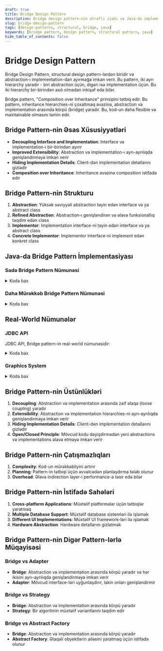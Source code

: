 ```yaml
---
draft: true
title: Bridge Design Pattern
description: Bridge design pattern-nin ətraflı izahı və Java-da implementasiyası
slug: bridge-design-pattern
tags: [design-patterns, structural, bridge, java]
keywords: [bridge pattern, design pattern, structural pattern, java]
hide_table_of_contents: false
---
```


# Bridge Design Pattern


Bridge Design Pattern, structural design pattern-lərdən biridir və abstraction-ı implementation-dan ayırmağa imkan verir. Bu pattern, iki ayrı hierarchy yaradır - biri abstraction üçün, digəri isə implementation üçün. Bu iki hierarchy bir-birindən asılı olmadan inkişaf edə bilər.

Bridge pattern, "Composition over Inheritance" prinsipini tətbiq edir. Bu pattern, inheritance hierarchies-ni çoxaltmaq əvəzinə, abstraction və implementation arasında körpü (bridge) yaradır. Bu, kod-un daha flexible və maintainable olmasını təmin edir.

## Bridge Pattern-nin Əsas Xüsusiyyətləri

- **Decoupling Interface and Implementation**: Interface və implementation-ı bir-birindən ayırır
- **Improved Extensibility**: Abstraction və implementation-ı ayrı-ayrılıqda genişləndirməyə imkan verir
- **Hiding Implementation Details**: Client-dən implementation detallarını gizlədir
- **Composition over Inheritance**: Inheritance əvəzinə composition istifadə edir

## Bridge Pattern-nin Strukturu

1. **Abstraction**: Yüksək səviyyəli abstraction təyin edən interface və ya abstract class
2. **Refined Abstraction**: Abstraction-ı genişləndirən və əlavə funksionallıq təqdim edən class
3. **Implementor**: Implementation interface-ni təyin edən interface və ya abstract class
4. **Concrete Implementor**: Implementor interface-ni implement edən konkret class

## Java-da Bridge Pattern İmplementasiyası

### Sadə Bridge Pattern Nümunəsi


<details>
<summary>Koda bax</summary>

```java
// Implementor interface
interface DrawAPI {
    void drawCircle(int radius, int x, int y);
}

// Concrete Implementors
class RedCircle implements DrawAPI {
    @Override
    public void drawCircle(int radius, int x, int y) {
        System.out.println("Drawing Circle[ color: red, radius: " + radius + ", x: " + x + ", y: " + y + "]");
    }
}

class GreenCircle implements DrawAPI {
    @Override
    public void drawCircle(int radius, int x, int y) {
        System.out.println("Drawing Circle[ color: green, radius: " + radius + ", x: " + x + ", y: " + y + "]");
    }
}

// Abstraction
abstract class Shape {
    protected DrawAPI drawAPI;
    
    protected Shape(DrawAPI drawAPI) {
        this.drawAPI = drawAPI;
    }
    
    public abstract void draw();
}

// Refined Abstraction
class Circle extends Shape {
    private int x, y, radius;
    
    public Circle(int x, int y, int radius, DrawAPI drawAPI) {
        super(drawAPI);
        this.x = x;
        this.y = y;
        this.radius = radius;
    }
    
    @Override
    public void draw() {
        drawAPI.drawCircle(radius, x, y);
    }
}

// Client code
public class BridgePatternDemo {
    public static void main(String[] args) {
        Shape redCircle = new Circle(100, 100, 10, new RedCircle());
        Shape greenCircle = new Circle(200, 200, 20, new GreenCircle());
        
        redCircle.draw();
        greenCircle.draw();
    }
}
```
</details>

### Daha Mürəkkəb Bridge Pattern Nümunəsi


<details>
<summary>Koda bax</summary>

```java
// Implementor interface
interface Device {
    boolean isEnabled();
    void enable();
    void disable();
    int getVolume();
    void setVolume(int volume);
    int getChannel();
    void setChannel(int channel);
}

// Concrete Implementors
class TV implements Device {
    private boolean on = false;
    private int volume = 30;
    private int channel = 1;
    
    @Override
    public boolean isEnabled() {
        return on;
    }
    
    @Override
    public void enable() {
        on = true;
        System.out.println("TV turned on");
    }
    
    @Override
    public void disable() {
        on = false;
        System.out.println("TV turned off");
    }
    
    @Override
    public int getVolume() {
        return volume;
    }
    
    @Override
    public void setVolume(int volume) {
        if (volume > 100) {
            this.volume = 100;
        } else if (volume < 0) {
            this.volume = 0;
        } else {
            this.volume = volume;
        }
        System.out.println("TV volume set to " + this.volume);
    }
    
    @Override
    public int getChannel() {
        return channel;
    }
    
    @Override
    public void setChannel(int channel) {
        this.channel = channel;
        System.out.println("TV channel set to " + this.channel);
    }
}

class Radio implements Device {
    private boolean on = false;
    private int volume = 20;
    private int channel = 1;
    
    @Override
    public boolean isEnabled() {
        return on;
    }
    
    @Override
    public void enable() {
        on = true;
        System.out.println("Radio turned on");
    }
    
    @Override
    public void disable() {
        on = false;
        System.out.println("Radio turned off");
    }
    
    @Override
    public int getVolume() {
        return volume;
    }
    
    @Override
    public void setVolume(int volume) {
        if (volume > 100) {
            this.volume = 100;
        } else if (volume < 0) {
            this.volume = 0;
        } else {
            this.volume = volume;
        }
        System.out.println("Radio volume set to " + this.volume);
    }
    
    @Override
    public int getChannel() {
        return channel;
    }
    
    @Override
    public void setChannel(int channel) {
        this.channel = channel;
        System.out.println("Radio channel set to " + this.channel);
    }
}

// Abstraction
abstract class RemoteControl {
    protected Device device;
    
    public RemoteControl(Device device) {
        this.device = device;
    }
    
    public void togglePower() {
        if (device.isEnabled()) {
            device.disable();
        } else {
            device.enable();
        }
    }
    
    public void volumeUp() {
        device.setVolume(device.getVolume() + 10);
    }
    
    public void volumeDown() {
        device.setVolume(device.getVolume() - 10);
    }
    
    public void channelUp() {
        device.setChannel(device.getChannel() + 1);
    }
    
    public void channelDown() {
        device.setChannel(device.getChannel() - 1);
    }
}

// Refined Abstraction
class AdvancedRemoteControl extends RemoteControl {
    public AdvancedRemoteControl(Device device) {
        super(device);
    }
    
    public void mute() {
        device.setVolume(0);
        System.out.println("Muted");
    }
    
    public void setChannel(int channel) {
        device.setChannel(channel);
    }
}

// Client code
public class BridgePatternAdvancedDemo {
    public static void main(String[] args) {
        Device tv = new TV();
        Device radio = new Radio();
        
        RemoteControl tvRemote = new RemoteControl(tv);
        RemoteControl radioRemote = new RemoteControl(radio);
        
        tvRemote.togglePower();
        tvRemote.volumeUp();
        tvRemote.channelUp();
        
        radioRemote.togglePower();
        radioRemote.volumeDown();
        radioRemote.channelDown();
        
        AdvancedRemoteControl advancedTvRemote = new AdvancedRemoteControl(tv);
        advancedTvRemote.mute();
        advancedTvRemote.setChannel(100);
    }
}
```
</details>

## Real-World Nümunələr

### JDBC API

JDBC API, Bridge pattern-in real-world nümunəsidir:


<details>
<summary>Koda bax</summary>

```java
import java.sql.*;

public class JdbcBridgeExample {
    public static void main(String[] args) {
        try {
            // Load the driver (Concrete Implementor)
            Class.forName("com.mysql.jdbc.Driver");
            
            // Create a connection (Abstraction uses Implementor)
            Connection connection = DriverManager.getConnection(
                "jdbc:mysql://localhost:3306/mydb", "username", "password");
            
            // Create a statement
            Statement statement = connection.createStatement();
            
            // Execute query
            ResultSet resultSet = statement.executeQuery("SELECT * FROM users");
            
            // Process results
            while (resultSet.next()) {
                String name = resultSet.getString("name");
                String email = resultSet.getString("email");
                System.out.println("User: " + name + ", Email: " + email);
            }
            
            // Close resources
            resultSet.close();
            statement.close();
            connection.close();
        } catch (Exception e) {
            e.printStackTrace();
        }
    }
}
```
</details>

### Graphics System


<details>
<summary>Koda bax</summary>

```java
// Implementor interface
interface Renderer {
    void renderCircle(float radius);
    void renderRectangle(float width, float height);
}

// Concrete Implementors
class VectorRenderer implements Renderer {
    @Override
    public void renderCircle(float radius) {
        System.out.println("Drawing a circle of radius " + radius + " using vector graphics");
    }
    
    @Override
    public void renderRectangle(float width, float height) {
        System.out.println("Drawing a rectangle of width " + width + " and height " + height + " using vector graphics");
    }
}

class RasterRenderer implements Renderer {
    @Override
    public void renderCircle(float radius) {
        System.out.println("Drawing pixels for a circle of radius " + radius);
    }
    
    @Override
    public void renderRectangle(float width, float height) {
        System.out.println("Drawing pixels for a rectangle of width " + width + " and height " + height);
    }
}

// Abstraction
abstract class Shape {
    protected Renderer renderer;
    
    public Shape(Renderer renderer) {
        this.renderer = renderer;
    }
    
    public abstract void draw();
    public abstract void resize(float factor);
}

// Refined Abstractions
class Circle extends Shape {
    private float radius;
    
    public Circle(Renderer renderer, float radius) {
        super(renderer);
        this.radius = radius;
    }
    
    @Override
    public void draw() {
        renderer.renderCircle(radius);
    }
    
    @Override
    public void resize(float factor) {
        radius *= factor;
    }
}

class Rectangle extends Shape {
    private float width;
    private float height;
    
    public Rectangle(Renderer renderer, float width, float height) {
        super(renderer);
        this.width = width;
        this.height = height;
    }
    
    @Override
    public void draw() {
        renderer.renderRectangle(width, height);
    }
    
    @Override
    public void resize(float factor) {
        width *= factor;
        height *= factor;
    }
}

// Client code
public class GraphicsSystemDemo {
    public static void main(String[] args) {
        Renderer vectorRenderer = new VectorRenderer();
        Renderer rasterRenderer = new RasterRenderer();
        
        Shape circle1 = new Circle(vectorRenderer, 5);
        Shape circle2 = new Circle(rasterRenderer, 5);
        Shape rectangle1 = new Rectangle(vectorRenderer, 10, 5);
        Shape rectangle2 = new Rectangle(rasterRenderer, 10, 5);
        
        circle1.draw();
        circle2.draw();
        rectangle1.draw();
        rectangle2.draw();
        
        System.out.println("\nResizing shapes...");
        circle1.resize(2);
        circle2.resize(2);
        rectangle1.resize(0.5f);
        rectangle2.resize(0.5f);
        
        circle1.draw();
        circle2.draw();
        rectangle1.draw();
        rectangle2.draw();
    }
}
```
</details>

## Bridge Pattern-nin Üstünlükləri

1. **Decoupling**: Abstraction və implementation arasında zəif əlaqə (loose coupling) yaradır
2. **Extensibility**: Abstraction və implementation hierarchies-ni ayrı-ayrılıqda genişləndirməyə imkan verir
3. **Hiding Implementation Details**: Client-dən implementation detallarını gizlədir
4. **Open/Closed Principle**: Mövcud kodu dəyişdirmədən yeni abstractions və implementations əlavə etməyə imkan verir

## Bridge Pattern-nin Çatışmazlıqları

1. **Complexity**: Kod-un mürəkkəbliyini artırır
2. **Planning**: Pattern-in tətbiqi üçün əvvəlcədən planlaşdırma tələb olunur
3. **Overhead**: Əlavə indirection layer-i performance-a təsir edə bilər

## Bridge Pattern-nin İstifadə Sahələri

1. **Cross-platform Applications**: Müxtəlif platformalar üçün tətbiqlər yaratmaq
2. **Multiple Database Support**: Müxtəlif database sistemləri ilə işləmək
3. **Different UI Implementations**: Müxtəlif UI framework-ləri ilə işləmək
4. **Hardware Abstraction**: Hardware detallarını gizlətmək

## Bridge Pattern-nin Digər Pattern-lərlə Müqayisəsi

### Bridge vs Adapter

- **Bridge**: Abstraction və implementation arasında körpü yaradır və hər ikisini ayrı-ayrılıqda genişləndirməyə imkan verir
- **Adapter**: Mövcud interface-ləri uyğunlaşdırır, lakin onları genişləndirmir

### Bridge vs Strategy

- **Bridge**: Abstraction və implementation arasında körpü yaradır
- **Strategy**: Bir algoritmin müxtəlif variantlarını təqdim edir

### Bridge vs Abstract Factory

- **Bridge**: Abstraction və implementation arasında körpü yaradır
- **Abstract Factory**: Əlaqəli obyektlərin ailəsini yaratmaq üçün istifadə olunur

